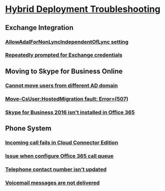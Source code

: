 # [Hybrid Deployment Troubleshooting ](../hybrid.md)
 
## Exchange Integration
### [AllowAdalForNonLyncIndependentOfLync setting](../hybrid-exchange-integration/allowadalfornonlyncIndependentofLync-setting.md)
### [Repeatedly prompted for Exchange credentials](../hybrid-exchange-integration/repeatedly-prompted-for-credentials.md)

## Moving to Skype for Business Online
### [Cannot move users from different AD domain](../hybrid-move-sfb-online/cannot-move-users-from-different-ad-domain.md)
### [Move-CsUser:HostedMigration fault: Error=(507)](../hybrid-move-sfb-online/move-csuser-hostedmigration-fault-507.md)
### [Skype for Business 2016 isn't installed in Office 365](../hybrid-move-sfb-online/sfb-is-not-installed-office-365.md)

## Phone System
### [Incoming call fails in Cloud Connector Edition](../hybrid-phone-system/incoming-call-fails-cloud-connector.md)
### [Issue when configure Office 365 call queue](../hybrid-phone-system/issue-configure-call-queue.md)
### [Telephone contact number isn't updated](../hybrid-phone-system/phone-contact-number-not-updated.md)
### [Voicemail messages are not delivered](../hybrid-phone-system/voicemails-not-delivered.md)